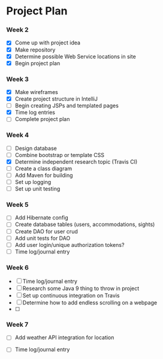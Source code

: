 # Project Plan

### Week 2
- [X] Come up with project idea
- [X] Make repository
- [X] Determine possible Web Service locations in site
- [X] Begin project plan

### Week 3
- [X] Make wireframes
- [X] Create project structure in IntelliJ
- [ ] Begin creating JSPs and templated pages
- [X] Time log entries
- [ ] Complete project plan

### Week 4
- [ ] Design database
- [ ] Combine bootstrap or template CSS
- [X] Determine independent research topic (Travis CI)
- [ ] Create a class diagram
- [ ] Add Maven for building
- [ ] Set up logging
- [ ] Set up unit testing

### Week 5
- [ ] Add Hibernate config
- [ ] Create database tables (users, accommodations, sights)
- [ ] Create DAO for user crud
- [ ] Add unit tests for DAO
- [ ] Add user login/unique authorization tokens?
- [ ] Time log/journal entry

### Week 6
- [ ] Time log/journal entry
- [ ] Research some Java 9 thing to throw in project
- [ ] Set up continuous integration on Travis
- [ ] Determine how to add endless scrolling on a webpage
- [ ] 

### Week 7
- [ ] Add weather API integration for location
- [ ] Time log/journal entry

